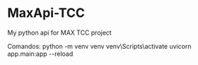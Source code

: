 # MaxApi-TCC
My python api for MAX TCC project

Comandos:
 python -m venv venv 
  venv\Scripts\activate
  uvicorn app.main:app --reload 
